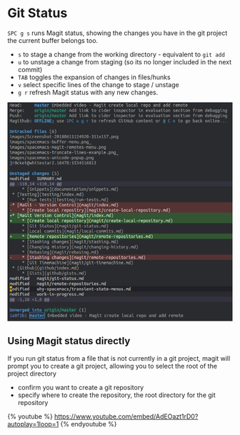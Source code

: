 # Git Status

`SPC g s` runs Magit status, showing the changes you have in the git project the current buffer belongs too.

* `s` to stage a change from the working directory - equivalent to `git add`
* `u` to unstage a change from staging (so its no longer included in the next commit)
* `TAB` toggles the expansion of changes in files/hunks
* `v` select specific lines of the change to stage / unstage
* `g r` refresh Magit status with any new changes.

[![Spacemacs Magit Status Exaple](/images/spacemacs-magit-status-example-full.png)](/images/spacemacs-magit-status-example-full.png)


## Using Magit status directly

If you run git status from a file that is not currently in a git project, magit will prompt you to create a git project, allowing you to select the root of the project directory

* confirm you want to create a git repository
* specify where to create the repository, the root directory for the git repository

{% youtube %}
https://www.youtube.com/embed/AdEOazt1rD0?autoplay=1loop=1
{% endyoutube %}

